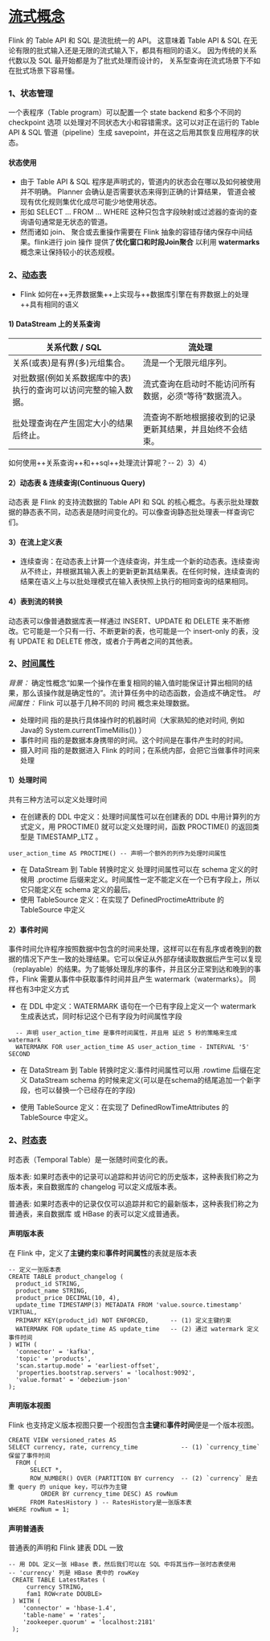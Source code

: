 # [流式概念](https://nightlies.apache.org/flink/flink-docs-release-1.16/zh/docs/dev/table/concepts/overview/)

Flink 的 Table API 和 SQL 是流批统一的 API。 这意味着 Table API & SQL 在无论有限的批式输入还是无限的流式输入下，都具有相同的语义。 因为传统的关系代数以及 SQL 最开始都是为了批式处理而设计的， 关系型查询在流式场景下不如在批式场景下容易懂。

### 1、状态管理
一个表程序（Table program）可以配置一个 state backend 和多个不同的 checkpoint 选项 以处理对不同状态大小和容错需求。这可以对正在运行的 Table API & SQL 管道（pipeline）生成 savepoint，并在这之后用其恢复应用程序的状态。

#### 状态使用
* 由于 Table API & SQL 程序是声明式的，管道内的状态会在哪以及如何被使用并不明确。 Planner 会确认是否需要状态来得到正确的计算结果， 管道会被现有优化规则集优化成尽可能少地使用状态。
* 形如 SELECT ... FROM ... WHERE 这种只包含字段映射或过滤器的查询的查询语句通常是无状态的管道。 
* 然而诸如 join、 聚合或去重操作需要在 Flink 抽象的容错存储内保存中间结果。flink进行 join 操作
提供了**优化窗口和时段Join聚合** 以利用 **watermarks**概念来让保持较小的状态规模。

### 2、[动态表](https://nightlies.apache.org/flink/flink-docs-release-1.16/zh/docs/dev/table/concepts/dynamic_tables/)

* Flink 如何在++无界数据集++上实现与++数据库引擎在有界数据上的处理++具有相同的语义

#### 1) DataStream 上的关系查询 
关系代数 / SQL | 流处理
---|---
关系(或表)是有界(多)元组集合。 | 流是一个无限元组序列。
对批数据(例如关系数据库中的表)执行的查询可以访问完整的输入数据。 | 流式查询在启动时不能访问所有数据，必须“等待”数据流入。
批处理查询在产生固定大小的结果后终止。| 流查询不断地根据接收到的记录更新其结果，并且始终不会结束。

如何使用++关系查询++和++sql++处理流计算呢？-- 2）3）4）
#### 2）动态表 & 连续查询(Continuous Query)
动态表 是 Flink 的支持流数据的 Table API 和 SQL 的核心概念。与表示批处理数据的静态表不同，动态表是随时间变化的。可以像查询静态批处理表一样查询它们。

#### 3）在流上定义表
* 连续查询：在动态表上计算一个连续查询，并生成一个新的动态表。连续查询从不终止，并根据其输入表上的更新更新其结果表。在任何时候，连续查询的结果在语义上与以批处理模式在输入表快照上执行的相同查询的结果相同。


#### 4）表到流的转换
动态表可以像普通数据库表一样通过 INSERT、UPDATE 和 DELETE 来不断修改。它可能是一个只有一行、不断更新的表，也可能是一个 insert-only 的表，没有 UPDATE 和 DELETE 修改，或者介于两者之间的其他表。


### 2、[时间属性](https://nightlies.apache.org/flink/flink-docs-release-1.16/zh/docs/dev/table/concepts/time_attributes/)
*背景：*
确定性概念“如果一个操作在重复相同的输入值时能保证计算出相同的结果，那么该操作就是确定性的”。流计算任务中的动态函数，会造成不确定性。
*时间属性：*
Flink 可以基于几种不同的 时间 概念来处理数据。

- 处理时间 指的是执行具体操作时的机器时间（大家熟知的绝对时间, 例如 Java的 System.currentTimeMillis()) ）
- 事件时间 指的是数据本身携带的时间。这个时间是在事件产生时的时间。
- 摄入时间 指的是数据进入 Flink 的时间；在系统内部，会把它当做事件时间来处理

#### 1）处理时间
共有三种方法可以定义处理时间
* 在创建表的 DDL 中定义：处理时间属性可以在创建表的 DDL 中用计算列的方式定义，用 PROCTIME() 就可以定义处理时间，函数 PROCTIME() 的返回类型是 TIMESTAMP_LTZ 。
```
user_action_time AS PROCTIME() -- 声明一个额外的列作为处理时间属性
```
* 在 DataStream 到 Table 转换时定义
处理时间属性可以在 schema 定义的时候用 .proctime 后缀来定义。时间属性一定不能定义在一个已有字段上，所以它只能定义在 schema 定义的最后。
* 使用 TableSource 定义：在实现了 DefinedProctimeAttribute 的 TableSource 中定义

#### 2）事件时间
事件时间允许程序按照数据中包含的时间来处理，这样可以在有乱序或者晚到的数据的情况下产生一致的处理结果。它可以保证从外部存储读取数据后产生可以复现（replayable）的结果。为了能够处理乱序的事件，并且区分正常到达和晚到的事件，Flink 需要从事件中获取事件时间并且产生 watermark（watermarks）。 同样也有3中定义方式
* 在 DDL 中定义：WATERMARK 语句在一个已有字段上定义一个 watermark 生成表达式，同时标记这个已有字段为时间属性字段
```
  -- 声明 user_action_time 是事件时间属性，并且用 延迟 5 秒的策略来生成 watermark
  WATERMARK FOR user_action_time AS user_action_time - INTERVAL '5' SECOND
```
* 在 DataStream 到 Table 转换时定义:事件时间属性可以用 .rowtime 后缀在定义 DataStream schema 的时候来定义(可以是在schema的结尾追加一个新字段，也可以替换一个已经存在的字段)

* 使用 TableSource 定义：在实现了 DefinedRowTimeAttributes 的 TableSource 中定义。


### 2、[时态表](https://nightlies.apache.org/flink/flink-docs-release-1.16/zh/docs/dev/table/concepts/versioned_tables/)
时态表（Temporal Table）是一张随时间变化的表。

版本表: 如果时态表中的记录可以追踪和并访问它的历史版本，这种表我们称之为版本表，来自数据库的 changelog 可以定义成版本表。

普通表: 如果时态表中的记录仅仅可以追踪并和它的最新版本，这种表我们称之为普通表，来自数据库 或 HBase 的表可以定义成普通表。

#### 声明版本表
在 Flink 中，定义了**主键约束**和**事件时间属性**的表就是版本表
```
-- 定义一张版本表
CREATE TABLE product_changelog (
  product_id STRING,
  product_name STRING,
  product_price DECIMAL(10, 4),
  update_time TIMESTAMP(3) METADATA FROM 'value.source.timestamp' VIRTUAL,
  PRIMARY KEY(product_id) NOT ENFORCED,      -- (1) 定义主键约束
  WATERMARK FOR update_time AS update_time   -- (2) 通过 watermark 定义事件时间              
) WITH (
  'connector' = 'kafka',
  'topic' = 'products',
  'scan.startup.mode' = 'earliest-offset',
  'properties.bootstrap.servers' = 'localhost:9092',
  'value.format' = 'debezium-json'
);
```
#### 声明版本视图
Flink 也支持定义版本视图只要一个视图包含**主键**和**事件时间**便是一个版本视图。
```
CREATE VIEW versioned_rates AS              
SELECT currency, rate, currency_time            -- (1) `currency_time` 保留了事件时间
  FROM (
      SELECT *,
      ROW_NUMBER() OVER (PARTITION BY currency  -- (2) `currency` 是去重 query 的 unique key，可以作为主键
         ORDER BY currency_time DESC) AS rowNum 
      FROM RatesHistory ) -- RatesHistory是一张版本表
WHERE rowNum = 1; 
```
#### 声明普通表
普通表的声明和 Flink 建表 DDL 一致
```
-- 用 DDL 定义一张 HBase 表，然后我们可以在 SQL 中将其当作一张时态表使用
-- 'currency' 列是 HBase 表中的 rowKey
 CREATE TABLE LatestRates (   
     currency STRING,   
     fam1 ROW<rate DOUBLE>   
 ) WITH (   
    'connector' = 'hbase-1.4',   
    'table-name' = 'rates',   
    'zookeeper.quorum' = 'localhost:2181'   
 );
 ```
